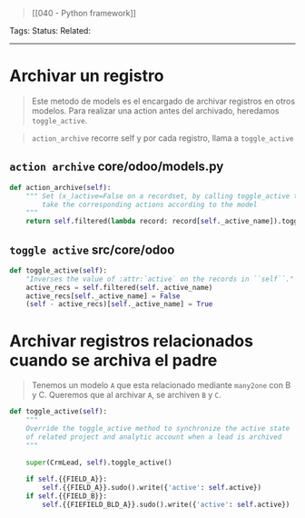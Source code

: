 > [[040 - Python framework]]

Tags: 
Status: 
Related: 

___

# Archivar un registro

> Este metodo de models es el encargado de archivar registros en otros modelos. Para realizar una action antes del archivado, heredamos `toggle_active`.

> `action_archive` recorre self y por cada registro, llama a `toggle_active`
## `action archive` core/odoo/models.py
```python
def action_archive(self):  
	""" Set (x_)active=False on a recordset, by calling toggle_active to  
		take the corresponding actions according to the model  
	"""  
	return self.filtered(lambda record: record[self._active_name]).toggle_active()
```

## `toggle active` src/core/odoo
```python
def toggle_active(self):  
    "Inverses the value of :attr:`active` on the records in ``self``."  
    active_recs = self.filtered(self._active_name)  
    active_recs[self._active_name] = False  
    (self - active_recs)[self._active_name] = True
```

# Archivar registros relacionados cuando se archiva el padre

> Tenemos un modelo `A` que esta relacionado mediante `many2one` con B y C. Queremos que al archivar `A`, se archiven `B`
 y `C`.
 
```python
def toggle_active(self):  
    """  
	Override the toggle_active method to synchronize the active state
	of related project and analytic account when a lead is archived    or unarchived.
	""" 
	
	super(CrmLead, self).toggle_active()  
	
	if self.{{FIELD_A}}:  
		self.{{FIELD_A}}.sudo().write({'active': self.active})  
	if self.{{FIELD_B}}:  
		self.{{FIEFIELD_BLD_A}}.sudo().write({'active': self.active})
```
